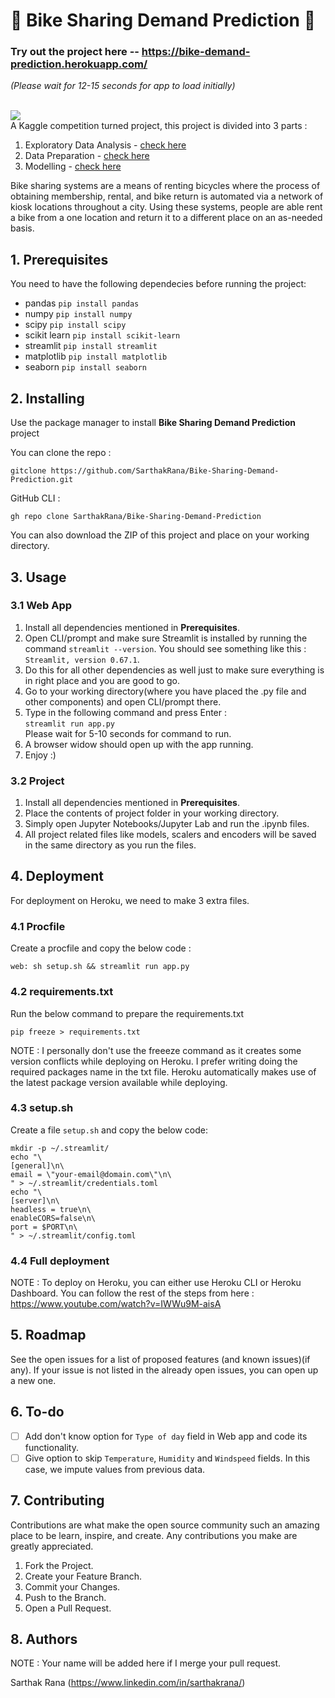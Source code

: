 # 🚴 Bike Sharing Demand Prediction 🚴

### Try out the project here -- https://bike-demand-prediction.herokuapp.com/
*(Please wait for 12-15 seconds for app to load initially)*
<br><br>

![](https://knowledge.wharton.upenn.edu/wp-content/uploads/2017/09/092817_chinabikeshare.jpg)
<br>
A Kaggle competition turned project, this project is divided into 3 parts :

1. Exploratory Data Analysis - [check here](https://nbviewer.jupyter.org/github/SarthakRana/Bike-Sharing-Demand-Prediction/blob/master/bike_sharing_EDA_Part1.ipynb)<br>
2. Data Preparation - [check here](https://nbviewer.jupyter.org/github/SarthakRana/Bike-Sharing-Demand-Prediction/blob/master/bike_sharing_data_preparation_Part2.ipynb)<br>
3. Modelling - [check here](https://nbviewer.jupyter.org/github/SarthakRana/Bike-Sharing-Demand-Prediction/blob/master/bike_sharing_modelling_Part3.ipynb)<br>

Bike sharing systems are a means of renting bicycles where the process of obtaining membership, rental, and bike return is automated via a network of kiosk locations 
throughout a city. Using these systems, people are able rent a bike from a one location and return it to a different place on an as-needed basis.

## 1. Prerequisites

You need to have the following dependecies before running the project:

- pandas `pip install pandas`
- numpy `pip install numpy`
- scipy `pip install scipy`
- scikit learn `pip install scikit-learn`
- streamlit `pip install streamlit`
- matplotlib `pip install matplotlib`
- seaborn `pip install seaborn`

## 2. Installing

Use the package manager to install __Bike Sharing Demand Prediction__ project

You can clone the repo :
```
gitclone https://github.com/SarthakRana/Bike-Sharing-Demand-Prediction.git
```

GitHub CLI :
```
gh repo clone SarthakRana/Bike-Sharing-Demand-Prediction
```

You can also download the ZIP of this project and place on your working directory.

## 3. Usage

### 3.1 Web App

1. Install all dependencies mentioned in __Prerequisites__.
2. Open CLI/prompt and make sure Streamlit is installed by running the command `streamlit --version`. You should see something like this : `Streamlit, version 0.67.1`.
3. Do this for all other dependencies as well just to make sure everything is in right place and you are good to go.
4. Go to your working directory(where you have placed the .py file and other components) and open CLI/prompt there.
5. Type in the following command and press Enter :<br>
   `streamlit run app.py`<br>
   Please wait for 5-10 seconds for command to run.
6. A browser widow should open up with the app running.
7. Enjoy :)

### 3.2 Project

1. Install all dependencies mentioned in __Prerequisites__.
2. Place the contents of project folder in your working directory.
3. Simply open Jupyter Notebooks/Jupyter Lab and run the .ipynb files.
4. All project related files like models, scalers and encoders will be saved in the same directory as you run the files.

## 4. Deployment

For deployment on Heroku, we need to make 3 extra files.

### 4.1 Procfile

Create a procfile and copy the below code :
```
web: sh setup.sh && streamlit run app.py
```
### 4.2 requirements.txt

Run the below command to prepare the requirements.txt

```
pip freeze > requirements.txt
```

NOTE : I personally don't use the freeeze command as it creates some version conflicts while deploying on Heroku. I prefer writing doing the required packages name in the txt file. Heroku automatically makes use of the latest package version available while deploying.

### 4.3 setup.sh

Create a file `setup.sh` and copy the below code:

```
mkdir -p ~/.streamlit/
echo "\
[general]\n\
email = \"your-email@domain.com\"\n\
" > ~/.streamlit/credentials.toml
echo "\
[server]\n\
headless = true\n\
enableCORS=false\n\
port = $PORT\n\
" > ~/.streamlit/config.toml
```

### 4.4 Full deployment

NOTE : To deploy on Heroku, you can either use Heroku CLI or Heroku Dashboard.
You can follow the rest of the steps from here : https://www.youtube.com/watch?v=IWWu9M-aisA

## 5. Roadmap

See the open issues for a list of proposed features (and known issues)(if any).
If your issue is not listed in the already open issues, you can open up a new one.

## 6. To-do

- [ ] Add don't know option for `Type of day` field in Web app and code its functionality.
- [ ] Give option to skip `Temperature`, `Humidity` and `Windspeed` fields. In this case, we impute values from previous data.

## 7. Contributing

Contributions are what make the open source community such an amazing place to be learn, inspire, and create. Any contributions you make are greatly appreciated.

  1. Fork the Project.
  2. Create your Feature Branch.
  3. Commit your Changes.
  4. Push to the Branch.
  5. Open a Pull Request.

## 8. Authors

NOTE : Your name will be added here if I merge your pull request.

Sarthak Rana (https://www.linkedin.com/in/sarthakrana/)
